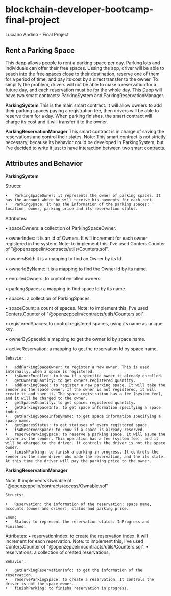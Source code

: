 # blockchain-developer-bootcamp-final-project
Luciano Andino - Final Project

## **Rent a Parking Space**
This dapp allows people to rent a parking space per day. 
Parking lots and individuals can offer their free spaces. Ussing the app, driver will be able to seach into the free spaces close to their destination,  reserve one of them for a period of time, and pay its cost by a direct transfer to the owner.
To simplify the problem, drivers will not be able to make a reservation for a future day, and each reservation must be for the whole day.
This Dapp will have two smart contracts: ParkingSystem and ParkingReservationManager.
 
**ParkingSystem**
This is the main smart contract. It will allow owners to add their parking spaces paying a registration fee, then drivers will be able to reserve them for a day. When parking finishes, the smart contract will charge its cost and it will transfer it to the owner.

**ParkingReservationManager**
This smart contract is in charge of saving the reservations and control their states.
Note: This smart contract is not strictly necessary, because its behavior could be developed in ParkingSystem; but I've decided to write it just to have interaction between two smart contracts.

## **Attributes and Behavior**
**ParkingSystem**

  Structs:
  
    •	ParkingSpaceOwner: it represents the owner of parking spaces. It has the account where he will receive his payments for each rent.
    •	ParkingSpace: it has the information of the parking spaces: location, owner, parking price and its reservation status.
   
  Attributes:
  
  •	spaceOwners: a collection of ParkingSpaceOwner. 
  
  •	ownerIndex: it is an id of Owners. It will increment for each owner registered in the system. Note: to implement this, I've used Conters.Counter of "@openzeppelin/contracts/utils/Counters.sol".
  
  •	ownersById: it is a mapping to find an Owner by its Id.
  
  •	ownerIdByName: it is a mapping to find the Owner Id by its name.
  
  •	enrolledOwners: to control enrolled owners.
  
  •	parkingSpaces: a mapping to find space Id by its name. 
  
  •	spaces: a collection of ParkingSpaces.
  
  •	spaceCount: a count of spaces. Note: to implement this, I've used Conters.Counter of "@openzeppelin/contracts/utils/Counters.sol".
  
  •	registeredSpaces: to control registered spaces, using its name as unique key.
  
  •	ownerBySpaceId: a mapping to get the owner Id by space name.	
  
  •	activeReservation: a mapping to get the reservation Id by space name.
	
    Behavior:
    
    •	addParkingSpaceOwner: to register a new owner. This is used internally, when a space is registered.
    •	isOwnerEnrolled: to know if a specific owner is already enrolled.
    •	getOwnersQuantity: to get owners registered quantity. 
    •	addParkingSpace: to register a new parking space. It will take the sender as the space owner. If the owner is not registered, it will create it and save it. The space registration has a fee (system fee), and it will be charged to the owner.
    •	getSpacesQuantity: to get spaces registered quantity.
    •	getParkingSpaceInfo: to get space information specifying a space index. 
	•	getParkingSpaceInfoByName: to get space information specifying a space name. 
    •	getSpacesStatus: to get statuses of every registered space.
    •	isAReservedSpace: to know if a space is already reserved. 
	•	reserveParkingSpace: to reserve a parking space. It will asume the driver is the sender. This operation has a fee (system fee), and it will be charged to the driver. It controls the driver is not the space owner.
	•	finishParking: to finish a parking in progress. It controls the sender is the same driver who made the reservation, and the its state. At this time the driver will pay the parking price to the owner.

**ParkingReservationManager** 

Note: It implements Ownable of "@openzeppelin/contracts/access/Ownable.sol"

    Structs:
    
    •	Reservation: the information of the reservation: space name, accounts (owner and driver), status and parking price.
    
    Enum:
    •	Status: to represent the reservation status: InProgress and Finished.
   
   Attributes:
   	•	reservationIndex: to create the reservation index. It will increment for each reservation. Note: to implement this, I've used Conters.Counter of "@openzeppelin/contracts/utils/Counters.sol".
	•	reservations: a collection of created reservations.
	
    Behavior:
    
    •	getParkingReservationInfo: to get the information of the reservation.
    •	reserveParkingSpace: to create a reservation. It controls the driver is not the space owner. 
    •	finishParking: to finisha reservation in progress.
